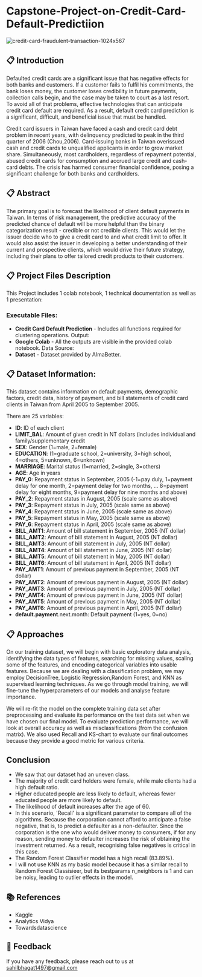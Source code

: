 # Capstone-Project-on-Credit-Card-Default-Predictiion

![credit-card-fraudulent-transaction-1024x567](https://github.com/sabitendu/Capstone-Project-on-Credit-Card-Default-Predictiion/assets/117887431/a6773747-e1ee-4be7-b858-7baf635ff584)

## 📋 Introduction
Defaulted credit cards are a significant issue that has negative effects for both banks and customers. If a customer fails to fulfil his commitments, the bank loses money, the customer loses credibility in future payments, collection calls begin, and the case may be taken to court as a last resort. To avoid all of that problems, effective technologies that can anticipate credit card default are required. As a result, default credit card prediction is a significant, difficult, and beneficial issue that must be handled.

Credit card issuers in Taiwan have faced a cash and credit card debt problem in recent years, with delinquency predicted to peak in the third quarter of 2006 (Chou,2006). Card-issuing banks in Taiwan overissued cash and credit cards to unqualified applicants in order to grow market share. Simultaneously, most cardholders, regardless of repayment potential, abused credit cards for consumption and accrued large credit and cash-card debts. The crisis has harmed consumer financial confidence, posing a significant challenge for both banks and cardholders.

## 📋 Abstract
The primary goal is to forecast the likelihood of client default payments in Taiwan. In terms of risk management, the predictive accuracy of the predicted chance of default will be more helpful than the binary categorization result - credible or not credible clients. This would let the issuer decide who to give a credit card to and what credit limit to offer. It would also assist the issuer in developing a better understanding of their current and prospective clients, which would drive their future strategy, including their plans to offer tailored credit products to their customers.
## 📋 Project Files Description
This Project includes 1 colab notebook, 1 technical documentation as well as 1 presentation:

### Executable Files:

*  **Credit Card Default Prediction** - Includes all functions required for clustering operations. Output:
* **Google Colab** - All the outputs are visible in the provided colab notebook. Data Source:
* **Dataset** - Dataset provided by AlmaBetter.

## 📋 Dataset Information:
This dataset contains information on default payments, demographic factors, credit data, history of payment, and bill statements of credit card clients in Taiwan from April 2005 to September 2005. 

There are 25 variables:

* **ID**: ID of each client
* **LIMIT_BAL**: Amount of given credit in NT dollars (includes individual and family/supplementary credit
* **SEX**: Gender (1=male, 2=female)
* **EDUCATION**: (1=graduate school, 2=university, 3=high school, 4=others, 5=unknown, 6=unknown)
* **MARRIAGE**: Marital status (1=married, 2=single, 3=others)
* **AGE**: Age in years
* **PAY_0**: Repayment status in September, 2005 (-1=pay duly, 1=payment delay for one month, 2=payment delay for two months, … 8=payment delay for eight months, 9=payment delay for nine months and above)
* **PAY_2**: Repayment status in August, 2005 (scale same as above)
* **PAY_3**: Repayment status in July, 2005 (scale same as above)
* **PAY_4**: Repayment status in June, 2005 (scale same as above)
* **PAY_5**: Repayment status in May, 2005 (scale same as above)
* **PAY_6**: Repayment status in April, 2005 (scale same as above)
* **BILL_AMT1**: Amount of bill statement in September, 2005 (NT dollar)
* **BILL_AMT2**: Amount of bill statement in August, 2005 (NT dollar)
* **BILL_AMT3**: Amount of bill statement in July, 2005 (NT dollar)
* **BILL_AMT4**: Amount of bill statement in June, 2005 (NT dollar)
* **BILL_AMT5**: Amount of bill statement in May, 2005 (NT dollar)
* **BILL_AMT6**: Amount of bill statement in April, 2005 (NT dollar)
* **PAY_AMT1**: Amount of previous payment in September, 2005 (NT dollar)
* **PAY_AMT2**: Amount of previous payment in August, 2005 (NT dollar)
* **PAY_AMT3**: Amount of previous payment in July, 2005 (NT dollar)
* **PAY_AMT4**: Amount of previous payment in June, 2005 (NT dollar)
* **PAY_AMT5**: Amount of previous payment in May, 2005 (NT dollar)
* **PAY_AMT6**: Amount of previous payment in April, 2005 (NT dollar)
* **default.payment**.next.month: Default payment (1=yes, 0=no)

## 📋 Approaches
On our training dataset, we will begin with basic exploratory data analysis, identifying the data types of features, searching for missing values, scaling some of the features, and encoding categorical variables into usable features. Because we are dealing with a classification problem, we may employ DecisionTree, Logistic Regression,Random Forest, and KNN as supervised learning techniques. As we go through model training, we will fine-tune the hyperparameters of our models and analyse feature importance.

We will re-fit the model on the complete training data set after preprocessing and evaluate its performance on the test data set when we have chosen our final model. To evaluate prediction performance, we will look at overall accuracy as well as misclassifications (from the confusion matrix). We also used Recall and KS-chart to evaluate our final outcomes because they provide a good metric for various criteria.

## **Conclusion**
* We saw that our dataset had an uneven class.
* The majority of credit card holders were female, while male clients had a high default ratio.
* Higher educated people are less likely to default, whereas fewer educated people are more likely to default.
* The likelihood of default increases after the age of 60.
* In this scenario, 'Recall' is a significant parameter to compare all of the algorithms. Because the corporation cannot afford to anticipate a false negative, that is, to predict a defaulter as a non-defaulter. Since the corporation is the one who would deliver money to consumers, if for any reason, sending money to defaulter increases the risk of obtaining the investment returned. As a result, recognising false negatives is critical in this case.
* The Random Forest Classifier model has a high recall (83.89%).
* I will not use KNN as my basic model because it has a similar recall to Random Forest Classisieer, but its bestparams n_neighbors is 1 and can be noisy, leading to outlier effects in the model.

## 📚 References
* Kaggle
* Analytics Vidya
* Towardsdatascience

 ## 📜 Feedback 
 If you have any feedback, please reach out to us at sahilbhagat1497@gmail.com



